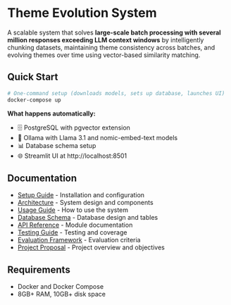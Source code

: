 # Theme Evolution System

A scalable system that solves **large-scale batch processing with several million responses exceeding LLM context windows** by intelligently chunking datasets, maintaining theme consistency across batches, and evolving themes over time using vector-based similarity matching.

## Quick Start

```bash
# One-command setup (downloads models, sets up database, launches UI)
docker-compose up
```

**What happens automatically:**
- 🗄️ PostgreSQL with pgvector extension
- 🤖 Ollama with Llama 3.1 and nomic-embed-text models
- 📊 Database schema setup
- 🌐 Streamlit UI at http://localhost:8501

## Documentation

- [Setup Guide](docs/setup.md) - Installation and configuration
- [Architecture](docs/architecture.md) - System design and components  
- [Usage Guide](docs/usage.md) - How to use the system
- [Database Schema](docs/database_schema.md) - Database design and tables
- [API Reference](docs/api_reference.md) - Module documentation
- [Testing Guide](docs/testing.md) - Testing and coverage
- [Evaluation Framework](docs/evaluation.md) - Evaluation criteria
- [Project Proposal](docs/project_proposal.md) - Project overview and objectives

## Requirements

- Docker and Docker Compose
- 8GB+ RAM, 10GB+ disk space
